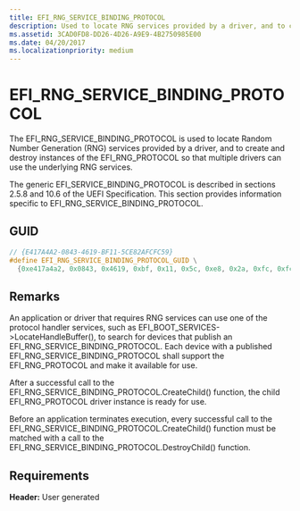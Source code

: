 ```yaml
---
title: EFI_RNG_SERVICE_BINDING_PROTOCOL
description: Used to locate RNG services provided by a driver, and to create and destroy instances so that multiple drivers can use the underlying RNG services.
ms.assetid: 3CAD0FD8-DD26-4D26-A9E9-4B2750985E00
ms.date: 04/20/2017
ms.localizationpriority: medium
---
```


# EFI\_RNG\_SERVICE\_BINDING\_PROTOCOL


The EFI\_RNG\_SERVICE\_BINDING\_PROTOCOL is used to locate Random Number Generation (RNG) services provided by a driver, and to create and destroy instances of the EFI\_RNG\_PROTOCOL so that multiple drivers can use the underlying RNG services.

The generic EFI\_SERVICE\_BINDING\_PROTOCOL is described in sections 2.5.8 and 10.6 of the UEFI Specification. This section provides information specific to EFI\_RNG\_SERVICE\_BINDING\_PROTOCOL.

## GUID


```cpp
// {E417A4A2-0843-4619-BF11-5CE82AFCFC59}
#define EFI_RNG_SERVICE_BINDING_PROTOCOL_GUID \
  {0xe417a4a2, 0x0843, 0x4619, 0xbf, 0x11, 0x5c, 0xe8, 0x2a, 0xfc, 0xfc, 0x59};
```

## Remarks


An application or driver that requires RNG services can use one of the protocol handler services, such as EFI\_BOOT\_SERVICES-&gt;LocateHandleBuffer(), to search for devices that publish an EFI\_RNG\_SERVICE\_BINDING\_PROTOCOL. Each device with a published EFI\_RNG\_SERVICE\_BINDING\_PROTOCOL shall support the EFI\_RNG\_PROTOCOL and make it available for use.

After a successful call to the EFI\_RNG\_SERVICE\_BINDING\_PROTOCOL.CreateChild() function, the child EFI\_RNG\_PROTOCOL driver instance is ready for use.

Before an application terminates execution, every successful call to the EFI\_RNG\_SERVICE\_BINDING\_PROTOCOL.CreateChild() function must be matched with a call to the EFI\_RNG\_SERVICE\_BINDING\_PROTOCOL.DestroyChild() function.

## Requirements


**Header:** User generated

 

 




